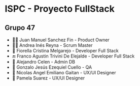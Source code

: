 # ISPC - Proyecto FullStack
## Grupo 47

* 👨‍💻 Juan Manuel Sanchez Fin - Product Owner
* 👩‍🏫 Andrea Inés Reyna - Scrum Master
* :construction: Fiorella Cristina Melgarejo - Developer Full Stack
* :end: Franco Agustin Trivini De Elejalde - Developer Full Stack
* :book: Alejandro Celen - Admin DB
* :cop: Gonzalo Jesús Ezequiel Cuello - QA
* :thought_balloon: Nicolas Angel Emiliano Gaitan - UX/UI Designer
* :tada: Pamela Suarez - UX/UI Designer
